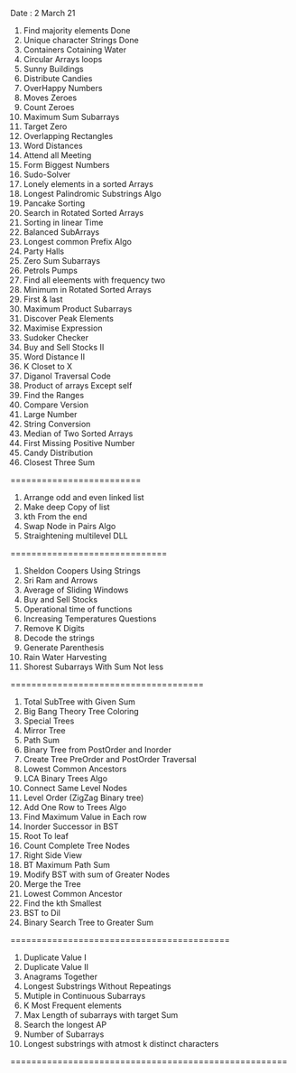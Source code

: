 Date : 2 March 21 
1. Find majority elements  Done 
2. Unique character Strings Done 
3. Containers Cotaining Water 
4. Circular Arrays loops 
5. Sunny Buildings  
6. Distribute Candies 
7. OverHappy Numbers 
8. Moves Zeroes 
9. Count Zeroes 
10. Maximum Sum Subarrays 
11. Target Zero 
12. Overlapping Rectangles 
13. Word Distances 
14. Attend all Meeting 
15. Form Biggest Numbers 
16. Sudo-Solver
17. Lonely elements in a sorted Arrays 
18. Longest Palindromic Substrings Algo 
19. Pancake Sorting 
20. Search in Rotated Sorted Arrays 
21. Sorting in linear Time 
22. Balanced SubArrays 
23. Longest common Prefix Algo 
24. Party Halls 
25. Zero Sum Subarrays 
26. Petrols Pumps 
27. Find all eleements with frequency two 
28. Minimum in Rotated Sorted Arrays 
29. First & last 
30. Maximum Product Subarrays 
31. Discover Peak Elements 
32. Maximise Expression 
33. Sudoker Checker 
34. Buy and Sell Stocks II 
35. Word Distance II 
36. K Closet to X 
37. Diganol Traversal Code 
38. Product of arrays Except self 
39. Find the Ranges 
40. Compare Version 
41. Large Number 
42. String Conversion 
43. Median of Two Sorted Arrays 
44. First Missing Positive Number 
45. Candy Distribution 
46. Closest Three Sum 


========================= 
1. Arrange odd and even linked list  
2. Make deep Copy of list 
3. kth From the end 
4. Swap Node in Pairs Algo 
5. Straightening multilevel DLL 



==============================
1. Sheldon Coopers Using Strings 
2. Sri Ram and Arrows 
3. Average of Sliding Windows 
4. Buy and Sell Stocks 
5. Operational time of functions 
6. Increasing Temperatures Questions 
7. Remove K Digits 
8. Decode the strings 
9. Generate Parenthesis 
10. Rain Water Harvesting 
11. Shorest Subarrays With Sum Not less 


=====================================
1. Total SubTree with Given Sum 
2. Big Bang Theory Tree Coloring 
3. Special Trees 
4. Mirror Tree 
5. Path Sum 
6. Binary Tree from PostOrder and Inorder 
7. Create Tree PreOrder and PostOrder Traversal 
8. Lowest Common Ancestors 
9. LCA Binary Trees Algo 
10. Connect Same Level Nodes 
11. Level Order (ZigZag Binary tree) 
12. Add One Row to Trees Algo 
13. Find Maximum Value in Each row 
14. Inorder Successor in BST 
15. Root To leaf 
16. Count Complete Tree Nodes 
17. Right Side View 
18. BT Maximum Path Sum 
19. Modify BST with sum of Greater Nodes 
20. Merge the Tree 
21. Lowest Common Ancestor 
22. Find the kth Smallest 
23. BST to Dil 
24. Binary Search Tree to Greater Sum 


==========================================
1. Duplicate Value I 
2. Duplicate Value II 
3. Anagrams Together 
4. Longest Substrings Without Repeatings 
5. Mutiple in Continuous Subarrays 
6. K Most Frequent elements 
7. Max Length of subarrays with target Sum 
8. Search the longest AP 
9. Number of Subarrays 
10. Longest substrings with atmost k distinct characters 

=====================================================